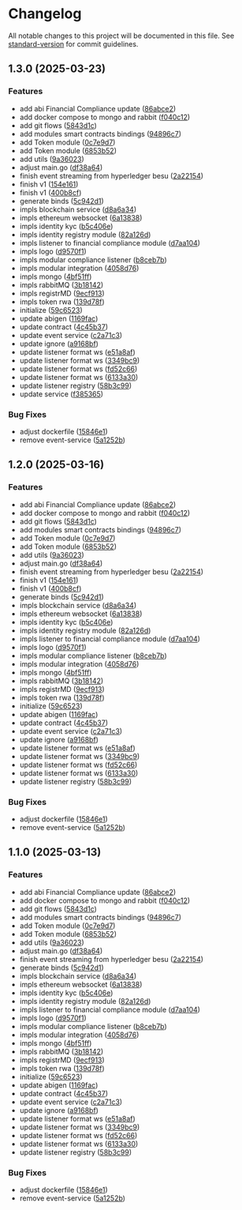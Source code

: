 # Changelog

All notable changes to this project will be documented in this file. See [standard-version](https://github.com/conventional-changelog/standard-version) for commit guidelines.

## 1.3.0 (2025-03-23)


### Features

* add abi Financial Compliance update ([86abce2](https://github.com/rwa-hub/monitor-service/commit/86abce2ae876ff7d5681fe12480836b8e42a10b7))
* add docker compose to mongo and rabbit ([f040c12](https://github.com/rwa-hub/monitor-service/commit/f040c12b68a215cdd7cceb4996631ee0436b7937))
* add git flows ([5843d1c](https://github.com/rwa-hub/monitor-service/commit/5843d1c478ad6b8dd0c6ac274efa2bbfa5c3d0eb))
* add modules smart contracts bindings ([94896c7](https://github.com/rwa-hub/monitor-service/commit/94896c746796bae88285ea04ba13637a739c1e1a))
* add Token module ([0c7e9d7](https://github.com/rwa-hub/monitor-service/commit/0c7e9d724642f40571fe87162a5461cea1feac2c))
* add Token module ([6853b52](https://github.com/rwa-hub/monitor-service/commit/6853b529070ba56836cf9c9604278bc136bd92a1))
* add utils ([9a36023](https://github.com/rwa-hub/monitor-service/commit/9a36023d75934590c7d84dab02ccfec9380b7b46))
* adjust main.go ([df38a64](https://github.com/rwa-hub/monitor-service/commit/df38a647a5fcbd5d802d03fac1897b29184b72c1))
* finish event streaming from hyperledger besu ([2a22154](https://github.com/rwa-hub/monitor-service/commit/2a22154ace10a04841ec6a8f1d4e7734ed7adbcb))
* finish v1 ([154e161](https://github.com/rwa-hub/monitor-service/commit/154e1614280560a0619aa242ac28c02018ae60cc))
* finish v1 ([400b8cf](https://github.com/rwa-hub/monitor-service/commit/400b8cfc806b8d909a2102947a79a3f135361cdc))
* generate binds ([5c942d1](https://github.com/rwa-hub/monitor-service/commit/5c942d11bcf4ce0e799515ebbf28dfd52762670a))
* impls blockchain service ([d8a6a34](https://github.com/rwa-hub/monitor-service/commit/d8a6a34e4aafe5a7b52cfefbc8f2406c5f2c1699))
* impls ethereum websocket ([6a13838](https://github.com/rwa-hub/monitor-service/commit/6a13838d2c492e229db64969ea479fcc63dfa571))
* impls identity kyc ([b5c406e](https://github.com/rwa-hub/monitor-service/commit/b5c406e213a5323f511b1a166bf998296fe2a2ab))
* impls identity registry module ([82a126d](https://github.com/rwa-hub/monitor-service/commit/82a126d1237073326ca302a162a24da18a5aef97))
* impls listener to financial compliance module ([d7aa104](https://github.com/rwa-hub/monitor-service/commit/d7aa1044eff2908e89e20010e3f17ac27b70346b))
* impls logo ([d9570f1](https://github.com/rwa-hub/monitor-service/commit/d9570f13dc929fc0005c456c23772fa5fada526b))
* impls modular compliance listener ([b8ceb7b](https://github.com/rwa-hub/monitor-service/commit/b8ceb7b16e0e1094b03f6c35ffa90d447396ddc7))
* impls modular integration ([4058d76](https://github.com/rwa-hub/monitor-service/commit/4058d762dcfbb169783c0b04a5e1a7f785b39098))
* impls mongo ([4bf51ff](https://github.com/rwa-hub/monitor-service/commit/4bf51ff3fa73ae1a49cbb835a70f237f8a92993c))
* impls rabbitMQ ([3b18142](https://github.com/rwa-hub/monitor-service/commit/3b181423e425651a9d716285344986af85c45523))
* impls registrMD ([9ecf913](https://github.com/rwa-hub/monitor-service/commit/9ecf91351bc1467addf5bf929ec1a94eae1a7ea5))
* impls token rwa ([139d78f](https://github.com/rwa-hub/monitor-service/commit/139d78f3061f4691316e251bc6b6fd0f5af260f0))
* initialize ([59c6523](https://github.com/rwa-hub/monitor-service/commit/59c65237376f285235aba360514e8fd99e020ef4))
* update abigen ([1169fac](https://github.com/rwa-hub/monitor-service/commit/1169fac0c551863d423b0715597c480506d4193a))
* update contract ([4c45b37](https://github.com/rwa-hub/monitor-service/commit/4c45b3713993b866e9bba038face8a432d532769))
* update event service ([c2a71c3](https://github.com/rwa-hub/monitor-service/commit/c2a71c3893efaaf0549b0737ad38257788687429))
* update ignore ([a9168bf](https://github.com/rwa-hub/monitor-service/commit/a9168bf24edfe61065b37786585b7a47dd0b27df))
* update listener format ws ([e51a8af](https://github.com/rwa-hub/monitor-service/commit/e51a8afa6abe70370fda400a725e5a0e504d13df))
* update listener format ws ([3349bc9](https://github.com/rwa-hub/monitor-service/commit/3349bc9e78340d3befe55fbfdcd2c388a6607485))
* update listener format ws ([fd52c66](https://github.com/rwa-hub/monitor-service/commit/fd52c6651e4b2bdd0ab7be469526a0bd3f6f068c))
* update listener format ws ([6133a30](https://github.com/rwa-hub/monitor-service/commit/6133a303677d8b829e2a8efac25f74f7885a6f60))
* update listener registry ([58b3c99](https://github.com/rwa-hub/monitor-service/commit/58b3c99ad579995270e36f3cac58b5c2c5b5c776))
* update service ([f385365](https://github.com/rwa-hub/monitor-service/commit/f385365ffe8640a13d008f14567256a30c760101))


### Bug Fixes

* adjust dockerfile ([15846e1](https://github.com/rwa-hub/monitor-service/commit/15846e10b1283c5f43a3105b4096d44c5a1de867))
* remove event-service ([5a1252b](https://github.com/rwa-hub/monitor-service/commit/5a1252b0db53f123df58d2b42b42cc87643004d7))

## 1.2.0 (2025-03-16)


### Features

* add abi Financial Compliance update ([86abce2](https://github.com/rwa-hub/monitor-service/commit/86abce2ae876ff7d5681fe12480836b8e42a10b7))
* add docker compose to mongo and rabbit ([f040c12](https://github.com/rwa-hub/monitor-service/commit/f040c12b68a215cdd7cceb4996631ee0436b7937))
* add git flows ([5843d1c](https://github.com/rwa-hub/monitor-service/commit/5843d1c478ad6b8dd0c6ac274efa2bbfa5c3d0eb))
* add modules smart contracts bindings ([94896c7](https://github.com/rwa-hub/monitor-service/commit/94896c746796bae88285ea04ba13637a739c1e1a))
* add Token module ([0c7e9d7](https://github.com/rwa-hub/monitor-service/commit/0c7e9d724642f40571fe87162a5461cea1feac2c))
* add Token module ([6853b52](https://github.com/rwa-hub/monitor-service/commit/6853b529070ba56836cf9c9604278bc136bd92a1))
* add utils ([9a36023](https://github.com/rwa-hub/monitor-service/commit/9a36023d75934590c7d84dab02ccfec9380b7b46))
* adjust main.go ([df38a64](https://github.com/rwa-hub/monitor-service/commit/df38a647a5fcbd5d802d03fac1897b29184b72c1))
* finish event streaming from hyperledger besu ([2a22154](https://github.com/rwa-hub/monitor-service/commit/2a22154ace10a04841ec6a8f1d4e7734ed7adbcb))
* finish v1 ([154e161](https://github.com/rwa-hub/monitor-service/commit/154e1614280560a0619aa242ac28c02018ae60cc))
* finish v1 ([400b8cf](https://github.com/rwa-hub/monitor-service/commit/400b8cfc806b8d909a2102947a79a3f135361cdc))
* generate binds ([5c942d1](https://github.com/rwa-hub/monitor-service/commit/5c942d11bcf4ce0e799515ebbf28dfd52762670a))
* impls blockchain service ([d8a6a34](https://github.com/rwa-hub/monitor-service/commit/d8a6a34e4aafe5a7b52cfefbc8f2406c5f2c1699))
* impls ethereum websocket ([6a13838](https://github.com/rwa-hub/monitor-service/commit/6a13838d2c492e229db64969ea479fcc63dfa571))
* impls identity kyc ([b5c406e](https://github.com/rwa-hub/monitor-service/commit/b5c406e213a5323f511b1a166bf998296fe2a2ab))
* impls identity registry module ([82a126d](https://github.com/rwa-hub/monitor-service/commit/82a126d1237073326ca302a162a24da18a5aef97))
* impls listener to financial compliance module ([d7aa104](https://github.com/rwa-hub/monitor-service/commit/d7aa1044eff2908e89e20010e3f17ac27b70346b))
* impls logo ([d9570f1](https://github.com/rwa-hub/monitor-service/commit/d9570f13dc929fc0005c456c23772fa5fada526b))
* impls modular compliance listener ([b8ceb7b](https://github.com/rwa-hub/monitor-service/commit/b8ceb7b16e0e1094b03f6c35ffa90d447396ddc7))
* impls modular integration ([4058d76](https://github.com/rwa-hub/monitor-service/commit/4058d762dcfbb169783c0b04a5e1a7f785b39098))
* impls mongo ([4bf51ff](https://github.com/rwa-hub/monitor-service/commit/4bf51ff3fa73ae1a49cbb835a70f237f8a92993c))
* impls rabbitMQ ([3b18142](https://github.com/rwa-hub/monitor-service/commit/3b181423e425651a9d716285344986af85c45523))
* impls registrMD ([9ecf913](https://github.com/rwa-hub/monitor-service/commit/9ecf91351bc1467addf5bf929ec1a94eae1a7ea5))
* impls token rwa ([139d78f](https://github.com/rwa-hub/monitor-service/commit/139d78f3061f4691316e251bc6b6fd0f5af260f0))
* initialize ([59c6523](https://github.com/rwa-hub/monitor-service/commit/59c65237376f285235aba360514e8fd99e020ef4))
* update abigen ([1169fac](https://github.com/rwa-hub/monitor-service/commit/1169fac0c551863d423b0715597c480506d4193a))
* update contract ([4c45b37](https://github.com/rwa-hub/monitor-service/commit/4c45b3713993b866e9bba038face8a432d532769))
* update event service ([c2a71c3](https://github.com/rwa-hub/monitor-service/commit/c2a71c3893efaaf0549b0737ad38257788687429))
* update ignore ([a9168bf](https://github.com/rwa-hub/monitor-service/commit/a9168bf24edfe61065b37786585b7a47dd0b27df))
* update listener format ws ([e51a8af](https://github.com/rwa-hub/monitor-service/commit/e51a8afa6abe70370fda400a725e5a0e504d13df))
* update listener format ws ([3349bc9](https://github.com/rwa-hub/monitor-service/commit/3349bc9e78340d3befe55fbfdcd2c388a6607485))
* update listener format ws ([fd52c66](https://github.com/rwa-hub/monitor-service/commit/fd52c6651e4b2bdd0ab7be469526a0bd3f6f068c))
* update listener format ws ([6133a30](https://github.com/rwa-hub/monitor-service/commit/6133a303677d8b829e2a8efac25f74f7885a6f60))
* update listener registry ([58b3c99](https://github.com/rwa-hub/monitor-service/commit/58b3c99ad579995270e36f3cac58b5c2c5b5c776))


### Bug Fixes

* adjust dockerfile ([15846e1](https://github.com/rwa-hub/monitor-service/commit/15846e10b1283c5f43a3105b4096d44c5a1de867))
* remove event-service ([5a1252b](https://github.com/rwa-hub/monitor-service/commit/5a1252b0db53f123df58d2b42b42cc87643004d7))

## 1.1.0 (2025-03-13)


### Features

* add abi Financial Compliance update ([86abce2](https://github.com/rwa-hub/monitor-service/commit/86abce2ae876ff7d5681fe12480836b8e42a10b7))
* add docker compose to mongo and rabbit ([f040c12](https://github.com/rwa-hub/monitor-service/commit/f040c12b68a215cdd7cceb4996631ee0436b7937))
* add git flows ([5843d1c](https://github.com/rwa-hub/monitor-service/commit/5843d1c478ad6b8dd0c6ac274efa2bbfa5c3d0eb))
* add modules smart contracts bindings ([94896c7](https://github.com/rwa-hub/monitor-service/commit/94896c746796bae88285ea04ba13637a739c1e1a))
* add Token module ([0c7e9d7](https://github.com/rwa-hub/monitor-service/commit/0c7e9d724642f40571fe87162a5461cea1feac2c))
* add Token module ([6853b52](https://github.com/rwa-hub/monitor-service/commit/6853b529070ba56836cf9c9604278bc136bd92a1))
* add utils ([9a36023](https://github.com/rwa-hub/monitor-service/commit/9a36023d75934590c7d84dab02ccfec9380b7b46))
* adjust main.go ([df38a64](https://github.com/rwa-hub/monitor-service/commit/df38a647a5fcbd5d802d03fac1897b29184b72c1))
* finish event streaming from hyperledger besu ([2a22154](https://github.com/rwa-hub/monitor-service/commit/2a22154ace10a04841ec6a8f1d4e7734ed7adbcb))
* generate binds ([5c942d1](https://github.com/rwa-hub/monitor-service/commit/5c942d11bcf4ce0e799515ebbf28dfd52762670a))
* impls blockchain service ([d8a6a34](https://github.com/rwa-hub/monitor-service/commit/d8a6a34e4aafe5a7b52cfefbc8f2406c5f2c1699))
* impls ethereum websocket ([6a13838](https://github.com/rwa-hub/monitor-service/commit/6a13838d2c492e229db64969ea479fcc63dfa571))
* impls identity kyc ([b5c406e](https://github.com/rwa-hub/monitor-service/commit/b5c406e213a5323f511b1a166bf998296fe2a2ab))
* impls identity registry module ([82a126d](https://github.com/rwa-hub/monitor-service/commit/82a126d1237073326ca302a162a24da18a5aef97))
* impls listener to financial compliance module ([d7aa104](https://github.com/rwa-hub/monitor-service/commit/d7aa1044eff2908e89e20010e3f17ac27b70346b))
* impls logo ([d9570f1](https://github.com/rwa-hub/monitor-service/commit/d9570f13dc929fc0005c456c23772fa5fada526b))
* impls modular compliance listener ([b8ceb7b](https://github.com/rwa-hub/monitor-service/commit/b8ceb7b16e0e1094b03f6c35ffa90d447396ddc7))
* impls modular integration ([4058d76](https://github.com/rwa-hub/monitor-service/commit/4058d762dcfbb169783c0b04a5e1a7f785b39098))
* impls mongo ([4bf51ff](https://github.com/rwa-hub/monitor-service/commit/4bf51ff3fa73ae1a49cbb835a70f237f8a92993c))
* impls rabbitMQ ([3b18142](https://github.com/rwa-hub/monitor-service/commit/3b181423e425651a9d716285344986af85c45523))
* impls registrMD ([9ecf913](https://github.com/rwa-hub/monitor-service/commit/9ecf91351bc1467addf5bf929ec1a94eae1a7ea5))
* impls token rwa ([139d78f](https://github.com/rwa-hub/monitor-service/commit/139d78f3061f4691316e251bc6b6fd0f5af260f0))
* initialize ([59c6523](https://github.com/rwa-hub/monitor-service/commit/59c65237376f285235aba360514e8fd99e020ef4))
* update abigen ([1169fac](https://github.com/rwa-hub/monitor-service/commit/1169fac0c551863d423b0715597c480506d4193a))
* update contract ([4c45b37](https://github.com/rwa-hub/monitor-service/commit/4c45b3713993b866e9bba038face8a432d532769))
* update event service ([c2a71c3](https://github.com/rwa-hub/monitor-service/commit/c2a71c3893efaaf0549b0737ad38257788687429))
* update ignore ([a9168bf](https://github.com/rwa-hub/monitor-service/commit/a9168bf24edfe61065b37786585b7a47dd0b27df))
* update listener format ws ([e51a8af](https://github.com/rwa-hub/monitor-service/commit/e51a8afa6abe70370fda400a725e5a0e504d13df))
* update listener format ws ([3349bc9](https://github.com/rwa-hub/monitor-service/commit/3349bc9e78340d3befe55fbfdcd2c388a6607485))
* update listener format ws ([fd52c66](https://github.com/rwa-hub/monitor-service/commit/fd52c6651e4b2bdd0ab7be469526a0bd3f6f068c))
* update listener format ws ([6133a30](https://github.com/rwa-hub/monitor-service/commit/6133a303677d8b829e2a8efac25f74f7885a6f60))
* update listener registry ([58b3c99](https://github.com/rwa-hub/monitor-service/commit/58b3c99ad579995270e36f3cac58b5c2c5b5c776))


### Bug Fixes

* adjust dockerfile ([15846e1](https://github.com/rwa-hub/monitor-service/commit/15846e10b1283c5f43a3105b4096d44c5a1de867))
* remove event-service ([5a1252b](https://github.com/rwa-hub/monitor-service/commit/5a1252b0db53f123df58d2b42b42cc87643004d7))
